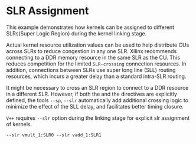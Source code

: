 SLR Assignment
===============

This example demonstrates how kernels can be assigned to different SLRs(Super Logic Region) during the kernel linking stage.

Actual kernel resource utilization values can be used to help distribute CUs across SLRs to reduce congestion in any one SLR. Xilinx recommends connecting to a DDR memory resource in the same SLR as the CU. This reduces competition for the limited `SLR-crossing` connection resources. In addition, connections between SLRs use super long line (SLL) routing resources, which incurs a greater delay than a standard intra-SLR routing.

It might be necessary to cross an SLR region to connect to a DDR resource in a different SLR. However, if both the and the directives are explicitly defined, the tools
`--sp`, `--slr` automatically add additional crossing logic to minimize the effect of the SLL delay, and facilitates better timing closure.

`V++` requires `--slr` option during the linking stage for explicit slr assignment of kernels.
```
--slr vmult_1:SLR0 --slr vadd_1:SLR1
```
